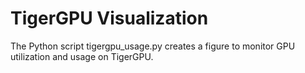 # TigerGPU Visualization

The Python script tigergpu_usage.py creates a figure to monitor GPU utilization and usage on TigerGPU.
